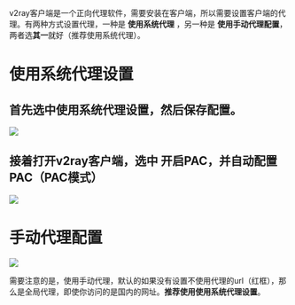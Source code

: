 v2ray客户端是一个正向代理软件，需要安装在客户端，所以需要设置客户端的代理。有两种方式设置代理，一种是 **使用系统代理**  ，另一种是 **使用手动代理配置**，两者选**其一**就好（推荐使用系统代理）。

# 使用系统代理设置
## 首先选中使用系统代理设置，然后保存配置。
![](https://s1.ax1x.com/2020/05/08/Ynv6oD.png)

## 接着打开v2ray客户端，选中 开启PAC，并自动配置PAC（PAC模式）
![](https://s1.ax1x.com/2020/05/08/YnvseK.png)

# 手动代理配置
![](https://s1.ax1x.com/2020/05/08/YnvydO.png)

需要注意的是，使用手动代理，默认的如果没有设置不使用代理的url（红框），那么是全局代理，即使你访问的是国内的网址。**推荐使用使用系统代理设置**。
